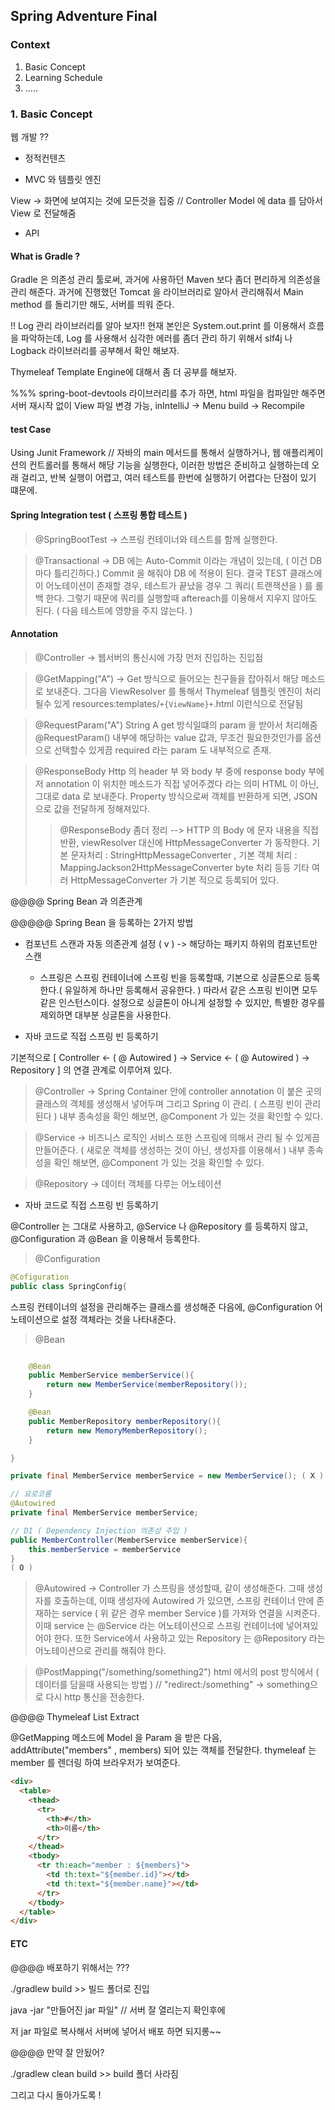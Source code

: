 ## Spring Adventure Final

### Context

1. Basic Concept
2. Learning Schedule
3. .....

### 1. Basic Concept

웹 개발 ??

- 정적컨텐츠

- MVC 와 템플릿 엔진

View -> 화면에 보여지는 것에 모든것을 집중 // Controller Model 에 data 를 담아서 View 로 전달해줌

- API

#### What is Gradle ?

Gradle 은 의존성 관리 툴로써, 과거에 사용하던 Maven 보다 좀더 편리하게 의존성을 관리 해준다. 과거에 진행했던 Tomcat 을 라이브러리로 알아서 관리해줘서 Main method 를 돌리기만 해도, 서버를 띄워 준다.

!! Log 관리 라이브러리를 알아 보자!! 현재 본인은 System.out.print 를 이용해서 흐름을 파악하는데, Log 를 사용해서 심각한 에러를 좀더 관리 하기 위해서 slf4j 나 Logback 라이브러리를 공부해서 확인 해보자.

Thymeleaf Template Engine에 대해서 좀 더 공부를 해보자.

%%% spring-boot-devtools 라이브러리를 추가 하면, html 파일을 컴파일만 해주면 서버 재시작 없이 View 파일 변경 가능, inIntelliJ -> Menu build -> Recompile

#### test Case

Using Junit Framework // 자바의 main 메서드를 통해서 실행하거나, 웹 애플리케이션의 컨트롤러를 통해서 해당 기능을 실행한다, 이러한 방법은 준비하고 실행하는데 오래 걸리고, 반복 실행이 어렵고, 여러 테스트를 한번에 실행하기 어렵다는 단점이 있기 떄문에.


#### Spring Integration test ( 스프링 통합 테스트 )
> @SpringBootTest -> 스프링 컨테이너와 테스트를 함께 실행한다.

> @Transactional -> DB 에는 Auto-Commit 이라는 개념이 있는데, ( 이건 DB 마다 틀리긴하다.) Commit 을 해줘야 DB 에 적용이 된다. 결국 TEST 클래스에 이 어노테이션이 존재할 경우, 테스트가 끝났을 경우 그 쿼리( 트랜잭션을 ) 를 롤백 한다. 그렇기 때문에 
> 쿼리를 실행할때 aftereach를 이용해서 지우지 않아도 된다. ( 다음 테스트에 영향을 주지 않는다. )

#### Annotation

> @Controller -> 웹서버의 통신시에 가장 먼저 진입하는 진입점

> @GetMapping("A") -> Get 방식으로 들어오는 친구들을 잡아줘서 해당 메소드로 보내준다. 그다음 ViewResolver 를 통해서 Thymeleaf 템플릿 엔진이 처리 될수 있게 resources:templates/`+{ViewName}+`.html 이런식으로 전달됨

> @RequestParam("A") String A get 방식일떄의 param 을 받아서 처리해줌 @RequestParam() 내부에 해당하는 value 값과, 무조건 필요한것인가를 옵션으로 선택할수 있게끔 required 라는 param 도 내부적으로 존재.

> @ResponseBody Http 의 header 부 와 body 부 중에 response body 부에 저 annotation 이 위치한 메소드가 직접 넣어주겠다 라는 의미 HTML 이 아닌, 그대로 data 로 보내준다. Property 방식으로써 객체를 반환하게 되면, JSON으로 값을 전달하게 정해져있다.
>
> > @ResponseBody 좀더 정리 --> HTTP 의 Body 에 문자 내용을 직접 반환, viewResolver 대신에 HttpMessageConverter 가 동작한다. 기본 문자처리 : StringHttpMessageConverter , 기본 객체 처리 : MappingJackson2HttpMessageConverter byte 처리 등등 기타 여러 HttpMessageConverter 가 기본 적으로 등록되어 있다.

@@@@ Spring Bean 과 의존관계

@@@@@ Spring Bean 을 등록하는 2가지 방법

- 컴포넌트 스캔과 자동 의존관계 설정 ( v ) -> 해당하는 패키지 하위의 컴포넌트만 스캔

  - 스프링은 스프링 컨테이너에 스프링 빈을 등록할때, 기본으로 싱글톤으로 등록한다.( 유일하게 하나만 등록해서 공유한다. ) 따라서 같은 스프링 빈이면 모두 같은 인스턴스이다. 설정으로 싱글톤이 아니게 설정할 수 있지만, 특별한 경우를 제외하면 대부분 싱글톤을 사용한다.

- 자바 코드로 직접 스프링 빈 등록하기

기본적으로 [ Controller <- ( @ Autowired ) -> Service <- ( @ Autowired ) -> Repository ] 의 연결 관계로 이루어져 있다.

> @Controller -> Spring Container 안에 controller annotation 이 붙은 곳의 클래스의 객체를 생성해서 넣어두며 그리고 Spring 이 관리. ( 스프링 빈이 관리된다 ) 내부 종속성을 확인 해보면, @Component 가 있는 것을 확인할 수 있다.

> @Service -> 비즈니스 로직인 서비스 또한 스프링에 의해서 관리 될 수 있게끔 만들어준다. ( 새로운 객체를 생성하는 것이 아닌, 생성자를 이용해서 ) 내부 종속성을 확인 해보면, @Component 가 있는 것을 확인할 수 있다.

> @Repository -> 데이터 객체를 다루는 어노테이션

- 자바 코드로 직접 스프링 빈 등록하기

@Controller 는 그대로 사용하고, @Service 나 @Repository 를 등록하지 않고, @Configuration 과 @Bean 을 이용해서 등록한다.

> @Configuration

```java
@Cofiguration
public class SpringConfig{

```

스프링 컨테이너의 설정을 관리해주는 클래스를 생성해준 다음에, @Configuration 어노테이션으로 설정 객체라는 것을 나타내준다.

> @Bean

```java

    @Bean
    public MemberService memberService(){
        return new MemberService(memberRepository());
    }

    @Bean
    public MemberRepository memberRepository(){
        return new MemoryMemberRepository();
    }

}


```

```java
private final MemberService memberService = new MemberService(); ( X )

// 요로코롬
@Autowired
private final MemberService memberService;

// DI ( Dependency Injection 의존성 주입 )
public MemberController(MemberService memberService){
    this.memberService = memberService
}
( O )
```

> @Autowired -> Controller 가 스프링을 생성할때, 같이 생성해준다. 그때 생성자를 호출하는데, 이때 생성자에 Autowired 가 있으면, 스프링 컨테이너 안에 존재하는 service ( 위 같은 경우 member Service )를 가져와 연결을 시켜준다. 이때 service 는 @Service 라는 어노테이션으로 스프링 컨테이너에 넣어져있어야 한다. 또한 Service에서 사용하고 있는 Repository 는 @Repository 라는 어노테이션으로 관리를 해줘야 한다.

> @PostMapping("/something/something2") html 에서의 post 방식에서 ( 데이터를 담을때 사용되는 방법 ) // "redirect:/something" -> something으로 다시 http 통신을 전송한다.

@@@@ Thymeleaf List Extract

@GetMapping 메소드에 Model 을 Param 을 받은 다음, addAttribute("members" , members) 되어 있는 객체를 전달한다.
thymeleaf 는 member 를 렌더링 하여 브라우저가 보여준다.

```html
<div>
  <table>
    <thead>
      <tr>
        <th>#</th>
        <th>이름</th>
      </tr>
    </thead>
    <tbody>
      <tr th:each="member : ${members}">
        <td th:text="${member.id}"></td>
        <td th:text="${member.name}"></td>
      </tr>
    </tbody>
  </table>
</div>
```

#### ETC

@@@@ 배포하기 위해서는 ???

./gradlew build >> 빌드 폴더로 진입

java -jar "만들어진 jar 파일" // 서버 잘 열리는지 확인후에

저 jar 파일로 복사해서 서버에 넣어서 배포 하면 되지롱~~

@@@@ 만약 잘 안됬어?

./gradlew clean build >> build 폴더 사라짐

그리고 다시 돌아가도록 !

